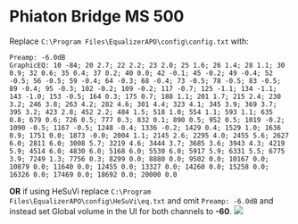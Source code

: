 # Phiaton Bridge MS 500
Replace `C:\Program Files\EqualizerAPO\config\config.txt` with:
```
Preamp: -6.0dB
GraphicEQ: 10 -84; 20 2.7; 22 2.2; 23 2.0; 25 1.6; 26 1.4; 28 1.1; 30 0.9; 32 0.6; 35 0.4; 37 0.2; 40 0.0; 42 -0.1; 45 -0.2; 49 -0.4; 52 -0.5; 56 -0.5; 59 -0.4; 64 -0.3; 68 -0.4; 73 -0.5; 78 -0.5; 83 -0.5; 89 -0.4; 95 -0.3; 102 -0.2; 109 -0.2; 117 -0.7; 125 -1.1; 134 -1.1; 143 -1.0; 153 -0.5; 164 0.3; 175 0.7; 188 1.1; 201 1.7; 215 2.4; 230 3.2; 246 3.8; 263 4.2; 282 4.6; 301 4.4; 323 4.1; 345 3.9; 369 3.7; 395 3.2; 423 2.8; 452 2.2; 484 1.5; 518 1.0; 554 1.1; 593 1.1; 635 0.8; 679 0.6; 726 0.5; 777 0.3; 832 0.1; 890 0.5; 952 0.5; 1019 -0.2; 1090 -0.5; 1167 -0.5; 1248 -0.4; 1336 -0.2; 1429 0.4; 1529 1.0; 1636 0.9; 1751 0.0; 1873 -0.0; 2004 1.1; 2145 2.6; 2295 4.0; 2455 5.6; 2627 6.0; 2811 6.0; 3008 5.7; 3219 4.6; 3444 3.7; 3685 3.6; 3943 4.3; 4219 5.9; 4514 6.0; 4830 6.0; 5168 6.0; 5530 6.0; 5917 5.9; 6331 5.5; 6775 3.9; 7249 1.3; 7756 0.3; 8299 0.0; 8880 0.0; 9502 0.0; 10167 0.0; 10879 0.0; 11640 0.0; 12455 0.0; 13327 0.0; 14260 0.0; 15258 0.0; 16326 0.0; 17469 0.0; 18692 0.0; 20000 0.0
```
**OR** if using HeSuVi replace `C:\Program Files\EqualizerAPO\config\HeSuVi\eq.txt` and omit `Preamp: -6.0dB` and instead set Global volume in the UI for both channels to **-60**.
![](https://raw.githubusercontent.com/jaakkopasanen/AutoEq/master/results/Innerfidelity%202017/innerfidelity/onear/Phiaton%20Bridge%20MS%20500/Phiaton%20Bridge%20MS%20500.png)